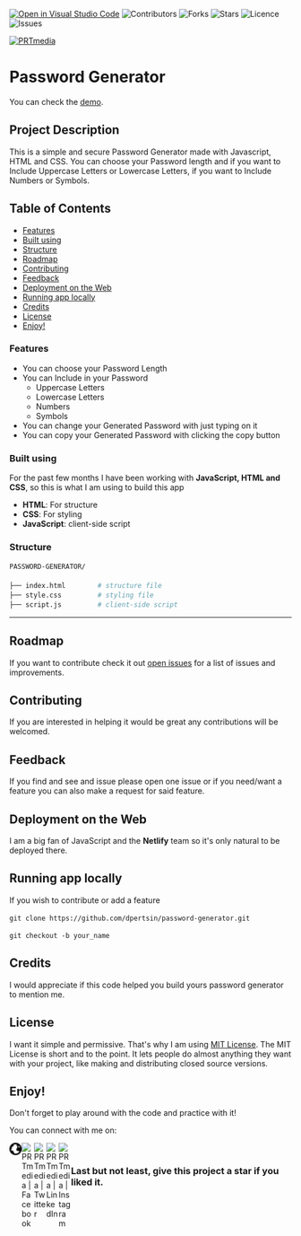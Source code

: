 [![Open in Visual Studio Code](https://open.vscode.dev/badges/open-in-vscode.svg)](https://open.vscode.dev/dpertsin/password-generator)
![Contributors](https://img.shields.io/github/contributors/dpertsin/password-generator?style=plastic)
![Forks](https://img.shields.io/github/forks/dpertsin/password-generator)
![Stars](https://img.shields.io/github/stars/dpertsin/password-generator)
![Licence](https://img.shields.io/github/license/dpertsin/password-generator)
![Issues](https://img.shields.io/github/issues/dpertsin/password-generator)

<a href="https://www.prtmedia.gr/">
    <img alt="PRTmedia" src="https://www.prtmedia.gr/wp-content/uploads/2021/11/prtmedia-logo-full.svg" width="165"/>
</a>

# Password Generator
You can check the [demo](https://password-generator-prt.netlify.app/).


## Project Description
This is a simple and secure Password Generator made with Javascript, HTML and CSS. You can choose your Password length and if you want to Include Uppercase Letters or Lowercase Letters, if you want to Include Numbers or Symbols.

## Table of Contents

- [Features](#features)
- [Built using](#built-using)
- [Structure](#structure)
- [Roadmap](#roadmap)
- [Contributing](#contributing)
- [Feedback](#feedback)
- [Deployment on the Web](#deployment-on-the-web)
- [Running app locally](#running-app-locally)
- [Credits](#credits)
- [License](#license)
- [Enjoy!](#enjoy)

### Features

- You can choose your Password Length
- You can Include in your Password
  - Uppercase Letters
  - Lowercase Letters
  - Numbers
  - Symbols
- You can change your Generated Password with just typing on it
- You can copy your Generated Password with clicking the copy button

### Built using

For the past few months I have been working with **JavaScript, HTML and CSS**, so this is what I am using to build this app

- **HTML**: For structure
- **CSS**: For styling
- **JavaScript**: client-side script

### Structure

```sh
PASSWORD-GENERATOR/

├── index.html        # structure file
├── style.css         # styling file
├── script.js         # client-side script

```

---

## Roadmap

If you want to contribute check it out [open issues](https://github.com/dpertsin/password-generator/issues) for a list of issues and improvements.

## Contributing

If you are interested in helping it would be great any contributions will be welcomed.

## Feedback

If you find and see and issue please open one issue or if you need/want a feature you can also make a request for said feature.

## Deployment on the Web

I am a big fan of JavaScript and the **Netlify** team so it's only natural to be deployed there.

## Running app locally

If you wish to contribute or add a feature

`git clone https://github.com/dpertsin/password-generator.git`

`git checkout -b your_name`

## Credits

I would appreciate if this code helped you build yours password generator to mention me.

## License

I want it simple and permissive. That's why I am using [MIT License](https://github.com/dpertsin/password-generator/blob/main/LICENSE).
The MIT License is short and to the point. It lets people do almost anything they want with your project, like making and distributing closed source versions.

## Enjoy!
Don't forget to play around with the code and practice with it! 

You can connect with me on:

[<img align="left" alt="prtmedia.gr" width="22px" src="https://raw.githubusercontent.com/iconic/open-iconic/master/svg/globe.svg" />][website]
<!-- [<img align="left" alt="PRTmedia | YouTube" width="22px" src="https://cdn.jsdelivr.net/npm/simple-icons@v3/icons/youtube.svg" />][youtube] -->
[<img align="left" alt="PRTmedia | Facebook" width="22px" src="https://cdn.jsdelivr.net/npm/simple-icons@v3/icons/facebook.svg" />][facebook]
[<img align="left" alt="PRTmedia | Twitter" width="22px" src="https://cdn.jsdelivr.net/npm/simple-icons@v3/icons/twitter.svg" />][twitter]
[<img align="left" alt="PRTmedia | LinkedIn" width="22px" src="https://cdn.jsdelivr.net/npm/simple-icons@v3/icons/linkedin.svg" />][linkedin]
[<img align="left" alt="PRTmedia | Instagram" width="22px" src="https://cdn.jsdelivr.net/npm/simple-icons@v3/icons/instagram.svg" />][instagram]

<br>

### Last but not least, give this project a star if you liked it. 

[website]: https://www.prtmedia.gr/
[facebook]: https://www.facebook.com/prtmediaco
[twitter]: https://twitter.com/DimitriosPerts1
[youtube]: #
[instagram]: https://www.instagram.com/prtmediaco/
[linkedin]: https://www.linkedin.com/company/prtmedia/
